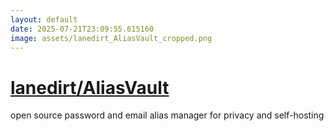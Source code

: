 ```yaml
---
layout: default
date: 2025-07-21T23:09:55.615160
image: assets/lanedirt_AliasVault_cropped.png
---
```


# [lanedirt/AliasVault](https://github.com/lanedirt/AliasVault)

open source password and email alias manager for privacy and self-hosting
